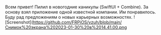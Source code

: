 Всем привет! 
Пилил в новогодние каникулы (SwiftUI + Combine). За основу  взял приложение одной известной компании. Им понравилось. Буду рад предложениям о новых карьерных возможностях. 
![Screenshot](https://github.com/FRPiOS/vzuh/blob/main/Снимок%20экрана%202023-01-30%20в%2014.41.00.png
